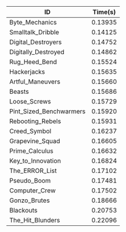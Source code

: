 |ID|Time(s)|
|-|-|
|Byte_Mechanics|0.13935|
|Smalltalk_Dribble|0.14125|
|Digital_Destroyers|0.14752|
|Digitally_Destroyed|0.14862|
|Rug_Heed_Bend|0.15524|
|Hackerjacks|0.15635|
|Artful_Maneuvers|0.15660|
|Beasts|0.15686|
|Loose_Screws|0.15729|
|Pint_Sized_Benchwarmers|0.15920|
|Rebooting_Rebels|0.15931|
|Creed_Symbol|0.16237|
|Grapevine_Squad|0.16605|
|Prime_Calculus|0.16632|
|Key_to_Innovation|0.16824|
|The_ERROR_List|0.17102|
|Pseudo_Boom|0.17481|
|Computer_Crew|0.17502|
|Gonzo_Brutes|0.18666|
|Blackouts|0.20753|
|The_Hit_Blunders|0.22096|
